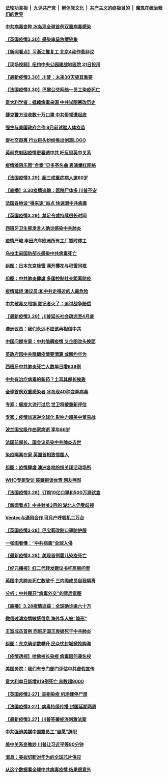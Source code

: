 ####  [法轮功真相](../../../../basic/blob/master/README.md?t=03310830) &nbsp;|&nbsp; [九评共产党](../../../../9ping.md/blob/master/README.md?t=03310830) &nbsp;|&nbsp; [解体党文化](../../../../jtdwh.md/blob/master/README.md?t=03310830)  &nbsp;|&nbsp; [共产主义的终极目的](../../../../gczydzjmd.md/blob/master/README.md?t=03310830) &nbsp;|&nbsp; [魔鬼在统治我们的世界](../../../../mgztzwmdsj.md/blob/master/README.md?t=03310830) 

#### [中共病毒变种 冰岛现全球首例双重病毒感染](../pages/nsc418/n11989909.md?t=03310830) 

#### [【英国疫情3.30】感染率呈放缓迹象](../pages/nsc418/n11989278.md?t=03310830) 

#### [【新闻看点】习浙江推复工 北京4动作惹非议](../pages/nsc418/n11988950.md?t=03310830) 

#### [【现场视频】纽约中央公园建战地医院 31日投用](../pages/nsc418/n11989760.md?t=03310830) 

#### [【最新疫情3.30】川普：未来30天极其重要](../pages/nsc418/n11986489.md?t=03310830) 

#### [【法国疫情3.30】巴黎公交网络一员工染疫死亡](../pages/nsc418/n11988992.md?t=03310830) 

#### [意大利学者：抵赖病毒来源 中共试图篡改历史](../pages/nsc418/n11988966.md?t=03310830) 

#### [捷克警方没收数十万口罩 中共侨领遭起底](../pages/nsc418/n11989098.md?t=03310830) 

#### [强生与美国政府合作 9月前试验人体疫苗](../pages/nsc418/n11989210.md?t=03310830) 

#### [促社交距离 行业巨头纷纷推出创意LOGO](../pages/nsc418/n11988958.md?t=03310830) 

#### [英前党魁因疫情更看透中共 吁反思英中关系](../pages/nsc418/n11988922.md?t=03310830) 

#### [疫情难阻乐团“合奏”贝多芬名曲 表演爆红网络](../pages/nsc418/n11988466.md?t=03310830) 

#### [【法国疫情3.29】超三成重症病人逾60岁](../pages/nsc418/n11986602.md?t=03310830) 

#### [【直播】3.30疫情追踪：医院尸体多 川普不安](../pages/nsc418/n11988381.md?t=03310830) 

#### [法国各地设“得来速”站点 快速测中共病毒](../pages/nsc418/n11988234.md?t=03310830) 

#### [【英国疫情3.29】禁足令或持续很长时间](../pages/nsc418/n11988249.md?t=03310830) 

#### [西班牙卫生部发言人确诊感染中共肺炎](../pages/nsc418/n11988099.md?t=03310830) 

#### [疫情严峻 丰田汽车欧洲所有工厂暂时停工](../pages/nsc418/n11988248.md?t=03310830) 

#### [乌拉圭前国防部长感染中共病毒死亡](../pages/nsc418/n11987398.md?t=03310830) 

#### [组图：日本东京降雪 满开樱花与积雪同框](../pages/nsc418/n11987005.md?t=03310830) 

#### [组图：中共肺炎肆虐 多国控制社交距离防疫](../pages/nsc418/n11985105.md?t=03310830) 

#### [疫情延烧 澳议员:和中共走得近的人最危险](../pages/nsc418/n11986200.md?t=03310830) 

#### [中共散毒又甩锅 意记者火了：追讨战争赔偿](../pages/nsc418/n11987054.md?t=03310830) 

#### [【最新疫情3.29】川普延长社会疏远至4月底](../pages/nsc418/n11982586.md?t=03310830) 

#### [澳洲议员：我们永远不应该再相信中共](../pages/nsc418/n11985864.md?t=03310830) 

#### [中国问题专家：中共隐瞒疫情 又企图改头换面](../pages/nsc418/n11986026.md?t=03310830) 

#### [英政府因中共隐瞒疫情要清算 或解约华为](../pages/nsc418/n11986123.md?t=03310830) 

#### [西班牙中共肺炎死亡人数单日增838例](../pages/nsc418/n11986252.md?t=03310830) 

#### [中共有治疗病毒的新药？土耳其部长挨轰](../pages/nsc418/n11986109.md?t=03310830) 

#### [全球首例双重感染者 冰岛现40种变异病毒](../pages/nsc418/n11986146.md?t=03310830) 

#### [专家：瘟疫大流行过后 世卫将被重新评估](../pages/nsc418/n11986074.md?t=03310830) 

#### [专家：疫情加速逆全球化 影响力超美中贸易战](../pages/nsc418/n11985674.md?t=03310830) 

#### [波兰国宝级作曲家病逝 享年86岁](../pages/nsc418/n11985388.md?t=03310830) 

#### [法国前部长、国会议员染中共肺炎去世](../pages/nsc418/n11985441.md?t=03310830) 

#### [染疫隔离在家 英国首相致信国人](../pages/nsc418/n11985293.md?t=03310830) 

#### [组图：疫情肆虐 澳洲各地纷纷关闭活动场所](../pages/nsc418/n11984674.md?t=03310830) 

#### [WHO专家受访 装聋拒谈台湾 网友哗然](../pages/nsc418/n11984650.md?t=03310830) 

#### [【法国疫情3.28】订购10亿口罩和500万测试盒](../pages/nsc418/n11984506.md?t=03310830) 

#### [【新闻看点】中共封关3目的 湖北人仍受歧视](../pages/nsc418/n11984042.md?t=03310830) 

#### [Ventec与通用合作 可月产呼吸机二万台](../pages/nsc418/n11984351.md?t=03310830) 

#### [【英国疫情3·28】巴宝莉改制口罩防护服](../pages/nsc418/n11984011.md?t=03310830) 

#### [一张图看懂：“中共病毒”全球入侵](../pages/nsc418/n11984023.md?t=03310830) 

#### [【最新疫情3.28】美现首例婴儿染疫死亡](../pages/nsc418/n11981744.md?t=03310830) 

#### [【纪元播报】红二代转发建议书吁高层问责](../pages/nsc418/n11978663.md?t=03310830) 

#### [英国中共肺炎死亡数破千 三内阁成员自我隔离](../pages/nsc418/n11984006.md?t=03310830) 

#### [分析：中共展开“病毒外交”的背后意图](../pages/nsc418/n11974494.md?t=03310830) 

#### [【直播】3.28疫情追踪：全球确诊逾六十万](../pages/nsc418/n11983408.md?t=03310830) 

#### [微信过滤疫情敏感信息 海外华人被“隐形”](../pages/nsc418/n11981644.md?t=03310830) 

#### [王室成员首例 西班牙国王表姐死于中共肺炎](../pages/nsc418/n11983068.md?t=03310830) 

#### [组图：东京确诊数攀升 民众忧封城掀抢购潮](../pages/nsc418/n11982856.md?t=03310830) 

#### [【疫情透视】哈佛校长染疫 病毒因何袭名校](../pages/nsc418/n11972893.md?t=03310830) 

#### [美国务院：我们有专门部门评估中共虚假宣传](../pages/nsc418/n11982121.md?t=03310830) 

#### [意大利单日新增919例死亡 总数超9000](../pages/nsc418/n11981938.md?t=03310830) 

#### [【英国疫情3·27】首相染疫 机场建停尸房](../pages/nsc418/n11981521.md?t=03310830) 

#### [【法国疫情3·27】病毒持续传播 封国延期两周](../pages/nsc418/n11981428.md?t=03310830) 

#### [【最新疫情3.27】川普签署经济刺激法案](../pages/nsc418/n11978059.md?t=03310830) 

#### [中共强迫美媒中国籍员工“自愿”辞职](../pages/nsc418/n11981503.md?t=03310830) 

#### [美中关系变微妙 川普让习近平等90分钟](../pages/nsc418/n11981409.md?t=03310830) 

#### [消息：美拟切断对华为的全球芯片供应](../pages/nsc418/n11981413.md?t=03310830) 

#### [从这个数据看全球中共病毒疫情 结果很意外](../pages/nsc418/n11981153.md?t=03310830) 

